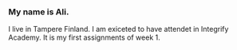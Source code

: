 ### My name is **Ali**.

I live in Tampere Finland.
I am exiceted to have attendet in Integrify Academy.
It is my first assignments of week 1.
